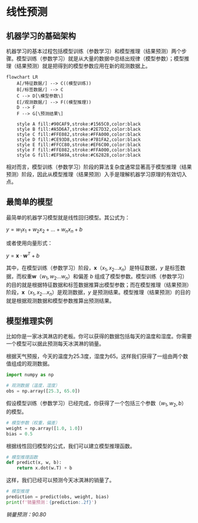 # 线性预测

## 机器学习的基础架构

机器学习的基本过程包括模型训练（参数学习）和模型推理（结果预测）两个步骤。模型训练（参数学习）就是从大量的数据中总结出规律（模型参数）；模型推理（结果预测）就是把得到的模型参数应用在新的观测数据上。

```mermaid
flowchart LR
    A[/特征数据/] --> C((模型训练))
    B[/标签数据/] --> C
    C --> D[\模型参数\]
    E[/观测数据/] --> F((模型推理))
    D --> F
    F --> G[\预测结果\]
    
    style A fill:#90CAF9,stroke:#1565C0,color:black
    style B fill:#A5D6A7,stroke:#2E7D32,color:black
    style C fill:#FFE082,stroke:#FFA000,color:black
    style D fill:#CE93D8,stroke:#7B1FA2,color:black
    style E fill:#FFCC80,stroke:#EF6C00,color:black
    style F fill:#FFE082,stroke:#FFA000,color:black
    style G fill:#EF9A9A,stroke:#C62828,color:black
```

相对而言，模型训练（参数学习）阶段的算法复杂度通常显著高于模型推理（结果预测）阶段，因此从模型推理（结果预测）入手是理解机器学习原理的有效切入点。

## 最简单的模型

最简单的机器学习模型就是线性回归模型。其公式为：

$y = w_1 x_1 + w_2 x_2 + \dots + w_n x_n + b$

或者使用向量形式：

$y = \mathbf{x} \cdot \mathbf{w}^T + b$  

其中，在模型训练（参数学习）阶段，$\mathbf{x}$（$x_1, x_2 \dots x_n$）是特征数据，$y$ 是标签数据，而权重$\mathbf{w}$（$w_1, w_2 \dots w_n$）和偏差 $b$ 组成了模型参数。模型训练（参数学习）的目的就是根据特征数据和标签数据推算出模型参数；而在模型推理（结果预测）阶段，$\mathbf{x}$（$x_1, x_2 \dots x_n$）是观测数据，$y$ 是预测结果。模型推理（结果预测）的目的就是根据观测数据和模型参数推算出预测结果。

## 模型推理实例

比如你是一家冰淇淋店的老板。你可以获得的数据包括每天的温度和湿度。你需要一个模型可以据此预测每天冰淇淋的销量。

根据天气预报，今天的温度为25.3度，湿度为65。这样我们获得了一组由两个数值组成的观测数据。

```python
import numpy as np

# 观测数据（温度，湿度）
obs = np.array([25.3, 65.0])
```

假设模型训练（参数学习）已经完成，你获得了一个包括三个参数（$w_1, w_2, b$）的模型。

```python
# 模型参数（权重，偏差）
weight = np.array([1.0, 1.0])
bias = 0.5
```

根据线性回归模型的公式，我们可以建立模型推理函数。

```python
# 模型推理函数
def predict(x, w, b):
    return x.dot(w.T) + b
```

这样，我们已经可以预测今天冰淇淋的销量了。

```python
# 模型推理
prediction = predict(obs, weight, bias)
print(f'销量预测：{prediction:.2f}')
```
*销量预测：90.80*
